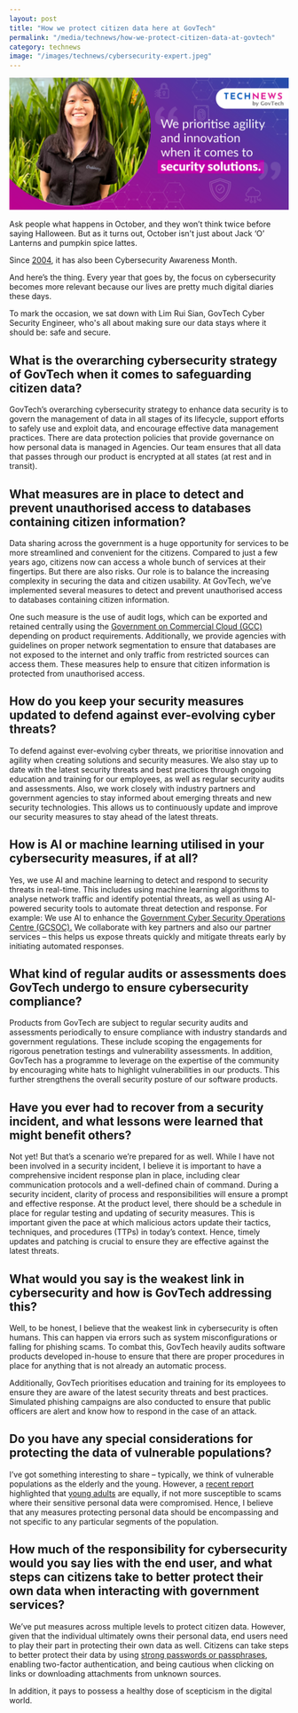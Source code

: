 ```yaml
---
layout: post
title: "How we protect citizen data here at GovTech"
permalink: "/media/technews/how-we-protect-citizen-data-at-govtech"
category: technews
image: "/images/technews/cybersecurity-expert.jpeg"
---
```


![Lim Rui Sian, Cybersecurity Engineer](/images/technews/cybersecurity-expert.jpeg)

Ask people what happens in October, and they won’t think twice before saying Halloween. But as it turns out, October isn't just about Jack ‘O’ Lanterns and pumpkin spice lattes. 

Since [2004](https://www.cisa.gov/cybersecurity-awareness-month), it has also been Cybersecurity Awareness Month. 

And here’s the thing. Every year that goes by, the focus on cybersecurity becomes more relevant because our lives are pretty much digital diaries these days. 

To mark the occasion, we sat down with Lim Rui Sian, GovTech Cyber Security Engineer, who's all about making sure our data stays where it should be: safe and secure.  

## What is the overarching cybersecurity strategy of GovTech when it comes to safeguarding citizen data?
GovTech’s overarching cybersecurity strategy to enhance data security is to govern the management of data in all stages of its lifecycle, support efforts to safely use and exploit data, and encourage effective data management practices.  There are data protection policies that provide governance on how personal data is managed in Agencies. Our team ensures that all data that passes through our product is encrypted at all states (at rest and in transit). 

## What measures are in place to detect and prevent unauthorised access to databases containing citizen information?
Data sharing across the government is a huge opportunity for services to be more streamlined and convenient for the citizens. Compared to just a few years ago, citizens now can access a whole bunch of services at their fingertips. 
But there are also risks. Our role is to balance the increasing complexity in securing the data and citizen usability. At GovTech, we’ve implemented several measures to detect and prevent unauthorised access to databases containing citizen information. 

One such measure is the use of audit logs, which can be exported and retained centrally using the [Government on Commercial Cloud (GCC)](https://www.developer.tech.gov.sg/products/categories/infrastructure-and-hosting/government-on-commercial-cloud/overview.html) depending on product requirements. Additionally, we provide agencies with guidelines on proper network segmentation to ensure that databases are not exposed to the internet and only traffic from restricted sources can access them. These measures help to ensure that citizen information is protected from unauthorised access.

## How do you keep your security measures updated to defend against ever-evolving cyber threats?
To defend against ever-evolving cyber threats, we prioritise innovation and agility when creating solutions and security measures. We also stay up to date with the latest security threats and best practices through ongoing education and training for our employees, as well as regular security audits and assessments. Also, we work closely with industry partners and government agencies to stay informed about emerging threats and new security technologies. This allows us to continuously update and improve our security measures to stay ahead of the latest threats.

## How is AI or machine learning utilised in your cybersecurity measures, if at all?
Yes, we use AI and machine learning to detect and respond to security threats in real-time. This includes using machine learning algorithms to analyse network traffic and identify potential threats, as well as using AI-powered security tools to automate threat detection and response. For example: We use AI to enhance the [Government Cyber Security Operations Centre (GCSOC).](https://www.tech.gov.sg/files/Factsheet%20about%20the%20Government%20Cyber%20Security%20Operations%20Centre.pdf) We collaborate with key partners and also our partner services – this helps us expose threats quickly and mitigate threats early by initiating automated responses.

## What kind of regular audits or assessments does GovTech undergo to ensure cybersecurity compliance?
Products from GovTech are subject to regular security audits and assessments periodically to ensure compliance with industry standards and government regulations. These include scoping the engagements for rigorous penetration testings and vulnerability assessments. In addition, GovTech has a programme to leverage on the expertise of the community by encouraging white hats to highlight vulnerabilities in our products. This further strengthens the overall security posture of our software products. 

## Have you ever had to recover from a security incident, and what lessons were learned that might benefit others?
Not yet! But that’s a scenario we’re prepared for as well. While I have not been involved in a security incident, I believe it is important to have a comprehensive incident response plan in place, including clear communication protocols and a well-defined chain of command. During a security incident, clarity of process and responsibilities will ensure a prompt and effective response. At the product level, there should be a schedule in place for regular testing and updating of security measures.  This is important given the pace at which malicious actors update their tactics, techniques, and procedures (TTPs) in today’s context. Hence, timely updates and patching is crucial to ensure they are effective against the latest threats.

## What would you say is the weakest link in cybersecurity and how is GovTech addressing this?
Well, to be honest, I believe that the weakest link in cybersecurity is often humans. This can happen via errors such as  system misconfigurations or falling for phishing scams. To combat this, GovTech heavily audits software products developed in-house to ensure that there are proper procedures in place for anything that is not already an automatic process. 

Additionally, GovTech prioritises education and training for its employees to ensure they are aware of the latest security threats and best practices. Simulated phishing campaigns are also conducted to ensure that public officers are alert and know how to respond in the case of an attack. 

## Do you have any special considerations for protecting the data of vulnerable populations?
I’ve got something interesting to share – typically, we think of vulnerable populations as the elderly and the young. However, a [recent report](https://www.straitstimes.com/singapore/courts-crime/more-than-half-of-scam-victims-are-still-young-adults-most-fell-for-job-scams) highlighted that [young adults](https://www.tech.gov.sg/media/technews/anyone-can-become-a-scam-victim) are equally, if not more susceptible to scams where their sensitive personal data were compromised. Hence, I believe that any measures protecting personal data should be encompassing and not specific to any particular segments of the population. 
 
## How much of the responsibility for cybersecurity would you say lies with the end user, and what steps can citizens take to better protect their own data when interacting with government services?
We’ve put measures across multiple levels to protect citizen data. However, given that the individual ultimately owns their personal data, end users need to play their part in protecting their own data as well. Citizens can take steps to better protect their data by using [strong passwords or passphrases](https://www.tech.gov.sg/media/technews/why-passphases-are-much-more-secure-than-passwords), enabling two-factor authentication, and being cautious when clicking on links or downloading attachments from unknown sources. 

In addition, it pays to possess a healthy dose of scepticism in the digital world. 


